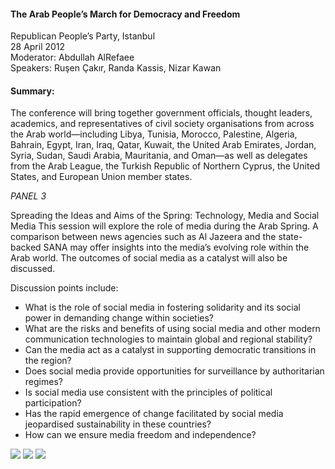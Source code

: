 <h4>The Arab People’s March for Democracy and Freedom</h4>


Republican People’s Party, Istanbul
<br>
28 April 2012  
Moderator: Abdullah AlRefaee  
Speakers: Ruşen Çakır, Randa Kassis, Nizar Kawan
	
<h4>Summary:</h4>	

The conference will bring together government officials, thought leaders, academics, and representatives of civil society organisations from across the Arab world—including Libya, Tunisia, Morocco, Palestine, Algeria, Bahrain, Egypt, Iran, Iraq, Qatar, Kuwait, the United Arab Emirates, Jordan, Syria, Sudan, Saudi Arabia, Mauritania, and Oman—as well as delegates from the Arab League, the Turkish Republic of Northern Cyprus, the United States, and European Union member states. 

<i>PANEL 3</i>

Spreading the Ideas and Aims of the Spring: Technology, Media and Social Media
This session will explore the role of media during the Arab Spring. A comparison between news agencies such as Al Jazeera and the state-backed SANA may offer insights into the media’s evolving role within the Arab world. The outcomes of social media as a catalyst will also be discussed.

Discussion points include:

 - What is the role of social media in fostering solidarity and its social power in demanding change within societies?
 - What are the risks and benefits of using social media and other modern communication technologies to maintain global and regional stability?
 - Can the media act as a catalyst in supporting democratic transitions in the region?
 - Does social media provide opportunities for surveillance by authoritarian regimes?
 - Is social media use consistent with the principles of political participation?
 - Has the rapid emergence of change facilitated by social media jeopardised sustainability in these countries?
 - How can we ensure media freedom and independence?

![](165.JPG)
![](166.JPG)
![](167.jpg)
<p></p>

